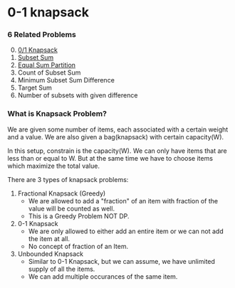 # 0-1 knapsack

### 6 Related Problems

0. [0/1 Knapsack](00-knapsack/Readme.md)
1. [Subset Sum](01-subsetSum/Readme.md)
2. [Equal Sum Partition](02-equalSumPartition/Readme.md)
3. Count of Subset Sum
4. Minimum Subset Sum Difference
5. Target Sum
6. Number of subsets with given difference

### What is Knapsack Problem?
We are given some number of items, each associated with a certain weight and a value. We are also given a bag(knapsack) with certain capacity(W).

In this setup, constrain is the capacity(W). We can only have items that are less than or equal to W. But at the same time we have to choose items which maximize the total value.

There are 3 types of knapsack problems:
1. Fractional Knapsack (Greedy) 
    - We are allowed to add a "fraction" of an item with fraction of the value will be counted as well.
    - This is a Greedy Problem NOT DP.
2. 0-1 Knapsack
    - We are only allowed to either add an entire item or we can not add the item at all.
    - No concept of fraction of an Item.
3. Unbounded Knapsack
    - Similar to 0-1 Knapsack, but we can assume, we have unlimited supply of all the items.
    - We can add multiple occurances of the same item.


